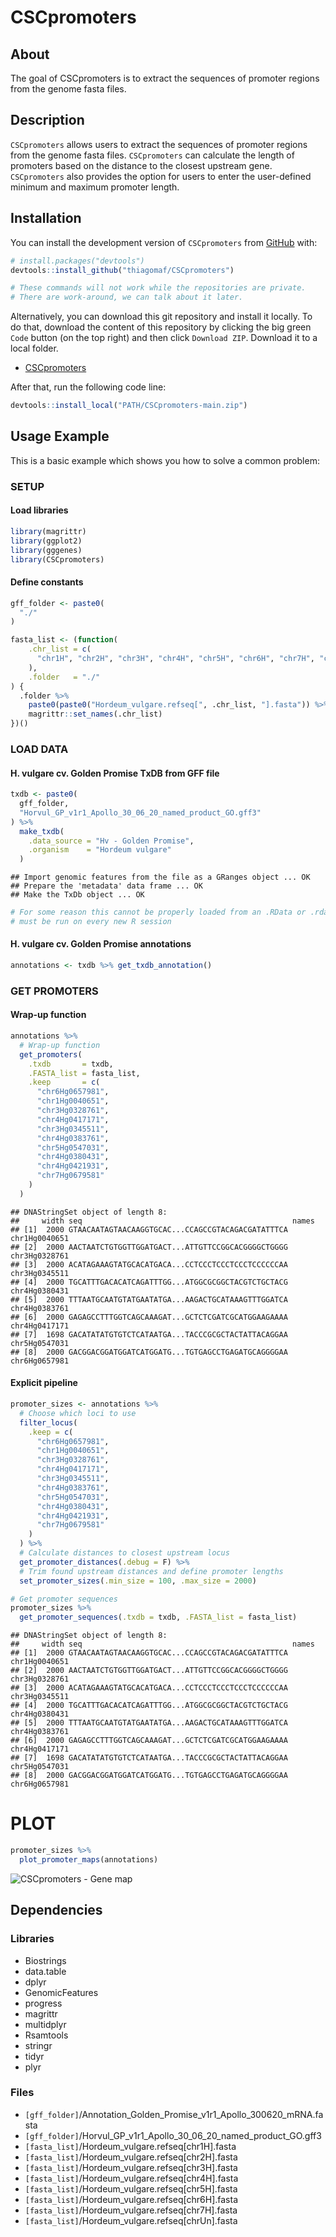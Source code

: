 
<!-- README.md is generated from README.Rmd. Please edit that file -->

# CSCpromoters

<!-- badges: start -->
<!-- badges: end -->

## About

The goal of CSCpromoters is to extract the sequences of promoter regions
from the genome fasta files.

## Description

`CSCpromoters` allows users to extract the sequences of promoter regions
from the genome fasta files. `CSCpromoters` can calculate the length of
promoters based on the distance to the closest upstream gene.
`CSCpromoters` also provides the option for users to enter the
user-defined minimum and maximum promoter length.

## Installation

You can install the development version of `CSCpromoters` from
[GitHub](https://github.com/) with:

``` r
# install.packages("devtools")
devtools::install_github("thiagomaf/CSCpromoters")

# These commands will not work while the repositories are private.
# There are work-around, we can talk about it later.
```

Alternatively, you can download this git repository and install it
locally. To do that, download the content of this repository by clicking
the big green `Code` button (on the top right) and then click
`Download ZIP`. Download it to a local folder.

- [CSCpromoters](https://github.com/thiagomaf/CSCpromoters)

After that, run the following code line:

``` r
devtools::install_local("PATH/CSCpromoters-main.zip")
```

## Usage Example

This is a basic example which shows you how to solve a common problem:

### SETUP

#### Load libraries

``` r
library(magrittr)
library(ggplot2)
library(gggenes)
library(CSCpromoters)
```

#### Define constants

``` r
gff_folder <- paste0(
  "./"
)

fasta_list <- (function(
    .chr_list = c(
      "chr1H", "chr2H", "chr3H", "chr4H", "chr5H", "chr6H", "chr7H", "chrUn"
    ),
    .folder   = "./"
) {
  .folder %>% 
    paste0(paste0("Hordeum_vulgare.refseq[", .chr_list, "].fasta")) %>% 
    magrittr::set_names(.chr_list)
})()
```

### LOAD DATA

#### H. vulgare cv. Golden Promise TxDB from GFF file

``` r
txdb <- paste0(
  gff_folder,
  "Horvul_GP_v1r1_Apollo_30_06_20_named_product_GO.gff3"
) %>%
  make_txdb(
    .data_source = "Hv - Golden Promise",
    .organism    = "Hordeum vulgare"
  )
```

    ## Import genomic features from the file as a GRanges object ... OK
    ## Prepare the 'metadata' data frame ... OK
    ## Make the TxDb object ... OK

``` r
# For some reason this cannot be properly loaded from an .RData or .rda file,
# must be run on every new R session
```

#### H. vulgare cv. Golden Promise annotations

``` r
annotations <- txdb %>% get_txdb_annotation()
```

### GET PROMOTERS

#### Wrap-up function

``` r
annotations %>%
  # Wrap-up function
  get_promoters(
    .txdb       = txdb,
    .FASTA_list = fasta_list,
    .keep       = c(
      "chr6Hg0657981",
      "chr1Hg0040651",
      "chr3Hg0328761",
      "chr4Hg0417171",
      "chr3Hg0345511",
      "chr4Hg0383761",
      "chr5Hg0547031",
      "chr4Hg0380431",
      "chr4Hg0421931",
      "chr7Hg0679581"
    )
  )
```

    ## DNAStringSet object of length 8:
    ##     width seq                                               names               
    ## [1]  2000 GTAACAATAGTAACAAGGTGCAC...CCAGCCGTACAGACGATATTTCA chr1Hg0040651
    ## [2]  2000 AACTAATCTGTGGTTGGATGACT...ATTGTTCCGGCACGGGGCTGGGG chr3Hg0328761
    ## [3]  2000 ACATAGAAAGTATGCACATGACA...CCTCCCTCCCTCCCTCCCCCCAA chr3Hg0345511
    ## [4]  2000 TGCATTTGACACATCAGATTTGG...ATGGCGCGGCTACGTCTGCTACG chr4Hg0380431
    ## [5]  2000 TTTAATGCAATGTATGAATATGA...AAGACTGCATAAAGTTTGGATCA chr4Hg0383761
    ## [6]  2000 GAGAGCCTTTGGTCAGCAAAGAT...GCTCTCGATCGCATGGAAGAAAA chr4Hg0417171
    ## [7]  1698 GACATATATGTGTCTCATAATGA...TACCCGCGCTACTATTACAGGAA chr5Hg0547031
    ## [8]  2000 GACGGACGGATGGATCATGGATG...TGTGAGCCTGAGATGCAGGGGAA chr6Hg0657981

#### Explicit pipeline

``` r
promoter_sizes <- annotations %>%
  # Choose which loci to use
  filter_locus(
    .keep = c(
      "chr6Hg0657981",
      "chr1Hg0040651",
      "chr3Hg0328761",
      "chr4Hg0417171",
      "chr3Hg0345511",
      "chr4Hg0383761",
      "chr5Hg0547031",
      "chr4Hg0380431",
      "chr4Hg0421931",
      "chr7Hg0679581"
    )
  ) %>% 
  # Calculate distances to closest upstream locus
  get_promoter_distances(.debug = F) %>%
  # Trim found upstream distances and define promoter lengths
  set_promoter_sizes(.min_size = 100, .max_size = 2000)

# Get promoter sequences
promoter_sizes %>% 
  get_promoter_sequences(.txdb = txdb, .FASTA_list = fasta_list)
```

    ## DNAStringSet object of length 8:
    ##     width seq                                               names               
    ## [1]  2000 GTAACAATAGTAACAAGGTGCAC...CCAGCCGTACAGACGATATTTCA chr1Hg0040651
    ## [2]  2000 AACTAATCTGTGGTTGGATGACT...ATTGTTCCGGCACGGGGCTGGGG chr3Hg0328761
    ## [3]  2000 ACATAGAAAGTATGCACATGACA...CCTCCCTCCCTCCCTCCCCCCAA chr3Hg0345511
    ## [4]  2000 TGCATTTGACACATCAGATTTGG...ATGGCGCGGCTACGTCTGCTACG chr4Hg0380431
    ## [5]  2000 TTTAATGCAATGTATGAATATGA...AAGACTGCATAAAGTTTGGATCA chr4Hg0383761
    ## [6]  2000 GAGAGCCTTTGGTCAGCAAAGAT...GCTCTCGATCGCATGGAAGAAAA chr4Hg0417171
    ## [7]  1698 GACATATATGTGTCTCATAATGA...TACCCGCGCTACTATTACAGGAA chr5Hg0547031
    ## [8]  2000 GACGGACGGATGGATCATGGATG...TGTGAGCCTGAGATGCAGGGGAA chr6Hg0657981

# PLOT

``` r
promoter_sizes %>%
  plot_promoter_maps(annotations)
```

![CSCpromoters - Gene map](data-raw/img/promoter_map.png)

## Dependencies

### Libraries

- Biostrings
- data.table
- dplyr
- GenomicFeatures
- progress
- magrittr
- multidplyr
- Rsamtools
- stringr
- tidyr
- plyr

### Files

- `[gff_folder]`/Annotation_Golden_Promise_v1r1_Apollo_300620_mRNA.fasta
- `[gff_folder]`/Horvul_GP_v1r1_Apollo_30_06_20_named_product_GO.gff3
- `[fasta_list]`/Hordeum_vulgare.refseq\[chr1H\].fasta
- `[fasta_list]`/Hordeum_vulgare.refseq\[chr2H\].fasta
- `[fasta_list]`/Hordeum_vulgare.refseq\[chr3H\].fasta
- `[fasta_list]`/Hordeum_vulgare.refseq\[chr4H\].fasta
- `[fasta_list]`/Hordeum_vulgare.refseq\[chr5H\].fasta
- `[fasta_list]`/Hordeum_vulgare.refseq\[chr6H\].fasta
- `[fasta_list]`/Hordeum_vulgare.refseq\[chr7H\].fasta
- `[fasta_list]`/Hordeum_vulgare.refseq\[chrUn\].fasta
